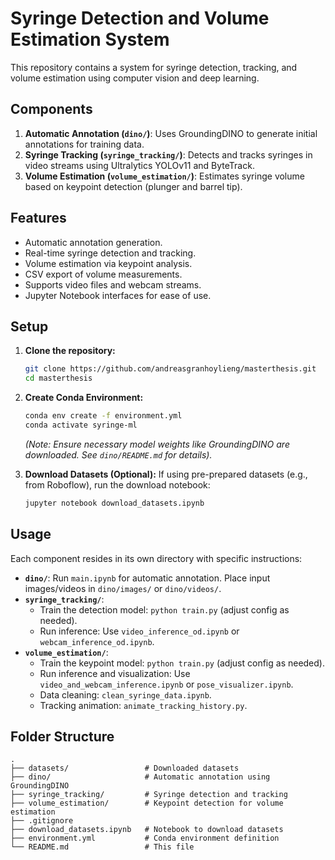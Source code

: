 # Syringe Detection and Volume Estimation System

This repository contains a system for syringe detection, tracking, and volume estimation using computer vision and deep learning.

## Components

1.  **Automatic Annotation (`dino/`)**: Uses GroundingDINO to generate initial annotations for training data.
2.  **Syringe Tracking (`syringe_tracking/`)**: Detects and tracks syringes in video streams using Ultralytics YOLOv11 and ByteTrack.
3.  **Volume Estimation (`volume_estimation/`)**: Estimates syringe volume based on keypoint detection (plunger and barrel tip).

## Features

-   Automatic annotation generation.
-   Real-time syringe detection and tracking.
-   Volume estimation via keypoint analysis.
-   CSV export of volume measurements.
-   Supports video files and webcam streams.
-   Jupyter Notebook interfaces for ease of use.

## Setup

1.  **Clone the repository:**
    ```bash
    git clone https://github.com/andreasgranhoylieng/masterthesis.git
    cd masterthesis
    ```

2.  **Create Conda Environment:**
    ```bash
    conda env create -f environment.yml
    conda activate syringe-ml
    ```
    *(Note: Ensure necessary model weights like GroundingDINO are downloaded. See `dino/README.md` for details).*

3.  **Download Datasets (Optional):**
    If using pre-prepared datasets (e.g., from Roboflow), run the download notebook:
    ```bash
    jupyter notebook download_datasets.ipynb
    ```

## Usage

Each component resides in its own directory with specific instructions:

-   **`dino/`**: Run `main.ipynb` for automatic annotation. Place input images/videos in `dino/images/` or `dino/videos/`.
-   **`syringe_tracking/`**:
    -   Train the detection model: `python train.py` (adjust config as needed).
    -   Run inference: Use `video_inference_od.ipynb` or `webcam_inference_od.ipynb`.
-   **`volume_estimation/`**:
    -   Train the keypoint model: `python train.py` (adjust config as needed).
    -   Run inference and visualization: Use `video_and_webcam_inference.ipynb` or `pose_visualizer.ipynb`.
    -   Data cleaning: `clean_syringe_data.ipynb`.
    -   Tracking animation: `animate_tracking_history.py`.

## Folder Structure

```
.
├── datasets/                 # Downloaded datasets
├── dino/                     # Automatic annotation using GroundingDINO
├── syringe_tracking/         # Syringe detection and tracking
├── volume_estimation/        # Keypoint detection for volume estimation
├── .gitignore
├── download_datasets.ipynb   # Notebook to download datasets
├── environment.yml           # Conda environment definition
└── README.md                 # This file
```